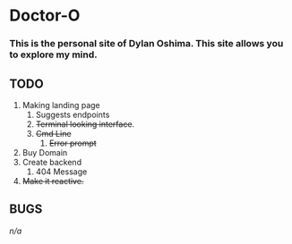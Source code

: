 # Doctor-O
### This is the personal site of Dylan Oshima. This site allows you to explore my mind.

## TODO
  1. Making landing page
      1. Suggests endpoints
      2. ~~Terminal looking interface~~.
      3. ~~Cmd Line~~
          1. ~~Error prompt~~
  2. Buy Domain
  3. Create backend
      1. 404 Message
  4. ~~Make it reactive.~~

## BUGS
_n/a_
